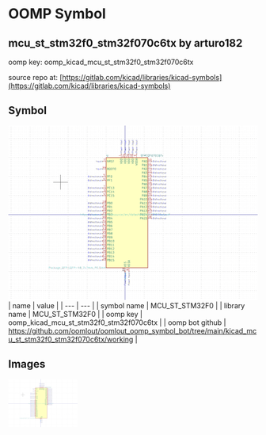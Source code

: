 # OOMP Symbol  
## mcu_st_stm32f0_stm32f070c6tx  by arturo182  
  
oomp key: oomp_kicad_mcu_st_stm32f0_stm32f070c6tx  
  
source repo at: [https://gitlab.com/kicad/libraries/kicad-symbols](https://gitlab.com/kicad/libraries/kicad-symbols)  
## Symbol  
  
[![working.png](working_600.png)](working.png)  
| name | value | 
| --- | --- | 
| symbol name | MCU_ST_STM32F0 | 
| library name | MCU_ST_STM32F0 | 
| oomp key | oomp_kicad_mcu_st_stm32f0_stm32f070c6tx | 
| oomp bot github | https://github.com/oomlout/oomlout_oomp_symbol_bot/tree/main/kicad_mcu_st_stm32f0_stm32f070c6tx/working | 
## Images  
  
[![working.png](working_140.png)](working.png)  
